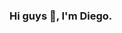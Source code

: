 ### Hi guys 👋, I'm Diego.
<!--
**DiegoDev27/DiegoDev27** is a ✨ _special_ ✨ repository because its `README.md` (this file) appears on your GitHub profile.
I'm a backend developer.

<img align="right" src="https://media3.giphy.com/media/f3iwJFOVOwuy7K6FFw/giphy.gif"/>


- 🌱 I’m currently learning Kotlin.

**Languages and Tools:**  

<code><img height="20" src="https://raw.githubusercontent.com/github/explore/80688e429a7d4ef2fca1e82350fe8e3517d3494d/topics/nodejs/nodejs.png"></code>
<code><img height="20" src="https://raw.githubusercontent.com/github/explore/80688e429a7d4ef2fca1e82350fe8e3517d3494d/topics/javascript/javascript.png"></code>
<code><img height="20" src="https://raw.githubusercontent.com/github/explore/80688e429a7d4ef2fca1e82350fe8e3517d3494d/topics/typescript/typescript.png"></code>
<code><img height="20" src="https://raw.githubusercontent.com/github/explore/80688e429a7d4ef2fca1e82350fe8e3517d3494d/topics/sql/sql.png"></code>
<code><img height="20" src="https://raw.githubusercontent.com/github/explore/80688e429a7d4ef2fca1e82350fe8e3517d3494d/topics/git/git.png"></code>

<br />
📫 How to reach me: 
<a href="https://www.linkedin.com/in/diego-souza/">
  <img alt="Diego LinkdeIn" width="22px" src="https://cdn.jsdelivr.net/npm/simple-icons@v3/icons/linkedin.svg" />
</a>
-->
